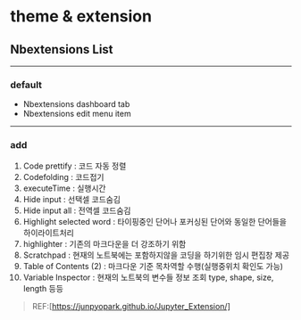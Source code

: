 # theme & extension

## Nbextensions List
---
### default
* Nbextensions dashboard tab
* Nbextensions edit menu item
---
### add
1. Code prettify : 코드 자동 정렬
1. Codefolding : 코드접기
1. executeTime :  실행시간
1. Hide input : 선택셀 코드숨김
1. Hide input all : 전역셀 코드숨김
1. Highlight selected word : 타이핑중인 단어나 포커싱된 단어와 동일한 단어들을 하이라이트처리
1. highlighter :  기존의 마크다운을 더 강조하기 위함
1. Scratchpad : 현재의 노트북에는 포함하지않을 코딩을 하기위한 임시 편집창 제공
1. Table of Contents (2) : 마크다운 기준 목차역할 수행(실행중위치 확인도 가능)
1. Variable Inspector : 현재의 노트북의 변수들 정보 조회 type, shape, size, length 등등

>REF:[https://junpyopark.github.io/Jupyter_Extension/]